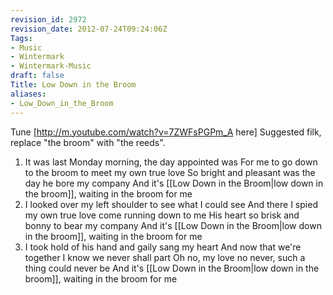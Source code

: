```yaml
---
revision_id: 2972
revision_date: 2012-07-24T09:24:06Z
Tags:
- Music
- Wintermark
- Wintermark-Music
draft: false
Title: Low Down in the Broom
aliases:
- Low_Down_in_the_Broom
---
```

Tune [http://m.youtube.com/watch?v=7ZWFsPGPm_A here]
Suggested filk, replace "the broom" with "the reeds".
1. It was last Monday morning, the day appointed was
For me to go down to the broom to meet my own true love 
So bright and pleasant was the day he bore my company 
And it's [[Low Down in the Broom|low down in the broom]], waiting in the broom for me
2. I looked over my left shoulder to see what I could see
And there I spied my own true love come running down to me 
His heart so brisk and bonny to bear my company
And it's [[Low Down in the Broom|low down in the broom]], waiting in the broom for me
3. I took hold of his hand and gaily sang my heart
And now that we're together I know we never shall part
Oh no, my love no never, such a thing could never be
And it's [[Low Down in the Broom|low down in the broom]], waiting in the broom for me